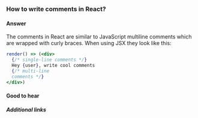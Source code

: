 ### How to write comments in React?

#### Answer

The comments in React are similar to JavaScript multiline comments which are wrapped with curly braces. When using JSX they look like this:

```jsx
render() => (<div>
  {/* single-line comments */}
  Hey {user}, write cool comments
  {/* multi-line
  comments */}
</div>)
```

#### Good to hear

<!-- Whenever possible, include the short list of bullet points that sum up the answer. -->

##### Additional links

<!-- tags: (react) -->

<!-- expertise: (0) -->
